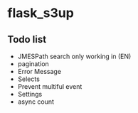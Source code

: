 # flask_s3up

## Todo list
- JMESPath search only working in (EN)
- pagination
- Error Message
- Selects
- Prevent multiful event
- Settings
- async count
